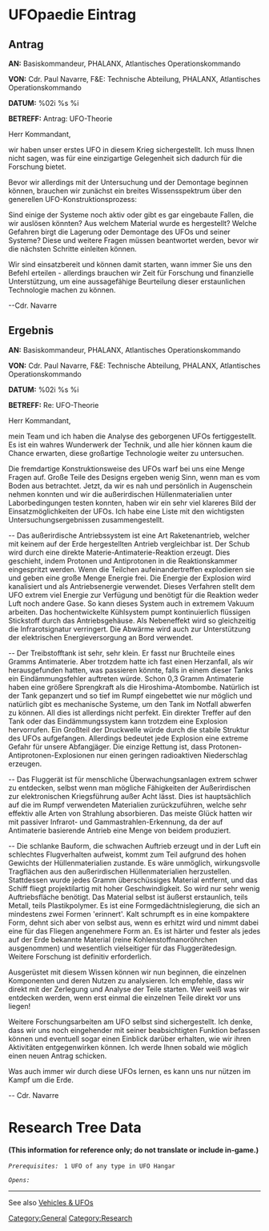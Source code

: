# UFOpaedie Eintrag

## Antrag

**AN:** Basiskommandeur, PHALANX, Atlantisches Operationskommando

**VON:** Cdr. Paul Navarre, F&E: Technische Abteilung, PHALANX,
Atlantisches Operationskommando

**DATUM:** %02i %s %i

**BETREFF:** Antrag: UFO-Theorie

Herr Kommandant,

wir haben unser erstes UFO in diesem Krieg sichergestellt. Ich muss
Ihnen nicht sagen, was für eine einzigartige Gelegenheit sich dadurch
für die Forschung bietet.

Bevor wir allerdings mit der Untersuchung und der Demontage beginnen
können, brauchen wir zunächst ein breites Wissensspektrum über den
generellen UFO-Konstruktionsprozess:

Sind einige der Systeme noch aktiv oder gibt es gar eingebaute Fallen,
die wir auslösen könnten? Aus welchem Material wurde es hergestellt?
Welche Gefahren birgt die Lagerung oder Demontage des UFOs und seiner
Systeme? Diese und weitere Fragen müssen beantwortet werden, bevor wir
die nächsten Schritte einleiten können.

Wir sind einsatzbereit und können damit starten, wann immer Sie uns den
Befehl erteilen - allerdings brauchen wir Zeit für Forschung und
finanzielle Unterstützung, um eine aussagefähige Beurteilung dieser
erstaunlichen Technologie machen zu können.

--Cdr. Navarre

## Ergebnis

**AN:** Basiskommandeur, PHALANX, Atlantisches Operationskommando

**VON:** Cdr. Paul Navarre, F&E: Technische Abteilung, PHALANX,
Atlantisches Operationskommando

**DATUM:** %02i %s %i

**BETREFF:** Re: UFO-Theorie

Herr Kommandant,

mein Team und ich haben die Analyse des geborgenen UFOs fertiggestellt.
Es ist ein wahres Wunderwerk der Technik, und alle hier können kaum die
Chance erwarten, diese großartige Technologie weiter zu untersuchen.

Die fremdartige Konstruktionsweise des UFOs warf bei uns eine Menge
Fragen auf. Große Teile des Designs ergeben wenig Sinn, wenn man es vom
Boden aus betrachtet. Jetzt, da wir es nah und persönlich in Augenschein
nehmen konnten und wir die außerirdischen Hüllenmaterialien unter
Laborbedingungen testen konnten, haben wir ein sehr viel klareres Bild
der Einsatzmöglichkeiten der UFOs. Ich habe eine Liste mit den
wichtigsten Untersuchungsergebnissen zusammengestellt.

-- Das außerirdische Antriebssystem ist eine Art Raketenantrieb, welcher
mit keinem auf der Erde hergestellten Antrieb vergleichbar ist. Der
Schub wird durch eine direkte Materie-Antimaterie-Reaktion erzeugt. Dies
geschieht, indem Protonen und Antiprotonen in die Reaktionskammer
eingespritzt werden. Wenn die Teilchen aufeinandertreffen explodieren
sie und geben eine große Menge Energie frei. Die Energie der Explosion
wird kanalisiert und als Antriebsenergie verwendet. Dieses Verfahren
stellt dem UFO extrem viel Energie zur Verfügung und benötigt für die
Reaktion weder Luft noch andere Gase. So kann dieses System auch in
extremem Vakuum arbeiten. Das hochentwickelte Kühlsystem pumpt
kontinuierlich flüssigen Stickstoff durch das Antriebsgehäuse. Als
Nebeneffekt wird so gleichzeitig die Infrarotsignatur verringert. Die
Abwärme wird auch zur Unterstützung der elektrischen Energieversorgung
an Bord verwendet.

-- Der Treibstofftank ist sehr, sehr klein. Er fasst nur Bruchteile
eines Gramms Antimaterie. Aber trotzdem hatte ich fast einen Herzanfall,
als wir herausgefunden hatten, was passieren könnte, falls in einem
dieser Tanks ein Eindämmungsfehler auftreten würde. Schon 0,3 Gramm
Antimaterie haben eine größere Sprengkraft als die Hiroshima-Atombombe.
Natürlich ist der Tank gepanzert und so tief im Rumpf eingebettet wie
nur möglich und natürlich gibt es mechanische Systeme, um den Tank im
Notfall abwerfen zu können. All dies ist allerdings nicht perfekt. Ein
direkter Treffer auf den Tank oder das Eindämmungssystem kann trotzdem
eine Explosion hervorrufen. Ein Großteil der Druckwelle würde durch die
stabile Struktur des UFOs aufgefangen. Allerdings bedeutet jede
Explosion eine extreme Gefahr für unsere Abfangjäger. Die einzige
Rettung ist, dass Protonen-Antiprotonen-Explosionen nur einen geringen
radioaktiven Niederschlag erzeugen.

-- Das Fluggerät ist für menschliche Überwachungsanlagen extrem schwer
zu entdecken, selbst wenn man mögliche Fähigkeiten der Außerirdischen
zur elektronischen Kriegsführung außer Acht lässt. Dies ist
hauptsächlich auf die im Rumpf verwendeten Materialien zurückzuführen,
welche sehr effektiv alle Arten von Strahlung absorbieren. Das meiste
Glück hatten wir mit passiver Infrarot- und Gammastrahlen-Erkennung, da
der auf Antimaterie basierende Antrieb eine Menge von beidem produziert.

-- Die schlanke Bauform, die schwachen Auftrieb erzeugt und in der Luft
ein schlechtes Flugverhalten aufweist, kommt zum Teil aufgrund des hohen
Gewichts der Hüllenmaterialien zustande. Es wäre unmöglich,
wirkungsvolle Tragflächen aus den außerirdischen Hüllenmaterialien
herzustellen. Stattdessen wurde jedes Gramm überschüssiges Material
entfernt, und das Schiff fliegt projektilartig mit hoher
Geschwindigkeit. So wird nur sehr wenig Auftriebsfläche benötigt. Das
Material selbst ist äußerst erstaunlich, teils Metall, teils
Plastikpolymer. Es ist eine Formgedächtnislegierung, die sich an
mindestens zwei Formen 'erinnert'. Kalt schrumpft es in eine kompaktere
Form, dehnt sich aber von selbst aus, wenn es erhitzt wird und nimmt
dabei eine für das Fliegen angenehmere Form an. Es ist härter und fester
als jedes auf der Erde bekannte Material (reine Kohlenstoffnanoröhrchen
ausgenommen) und wesentlich vielseitiger für das Fluggerätedesign.
Weitere Forschung ist definitiv erforderlich.

Ausgerüstet mit diesem Wissen können wir nun beginnen, die einzelnen
Komponenten und deren Nutzen zu analysieren. Ich empfehle, dass wir
direkt mit der Zerlegung und Analyse der Teile starten. Wer weiß was wir
entdecken werden, wenn erst einmal die einzelnen Teile direkt vor uns
liegen!

Weitere Forschungsarbeiten am UFO selbst sind sichergestellt. Ich denke,
dass wir uns noch eingehender mit seiner beabsichtigten Funktion
befassen können und eventuell sogar einen Einblick darüber erhalten, wie
wir ihren Aktivitäten entgegenwirken können. Ich werde Ihnen sobald wie
möglich einen neuen Antrag schicken.

Was auch immer wir durch diese UFOs lernen, es kann uns nur nützen im
Kampf um die Erde.

-- Cdr. Navarre

# Research Tree Data

**(This information for reference only; do not translate or include
in-game.)**

*`Prerequisites:`*
` 1 UFO of any type in UFO Hangar`

*`Opens:`*

------------------------------------------------------------------------

See also [Vehicles & UFOs](Vehicles_&_UFOs "wikilink")

[Category:General](Category:General "wikilink")
[Category:Research](Category:Research "wikilink")